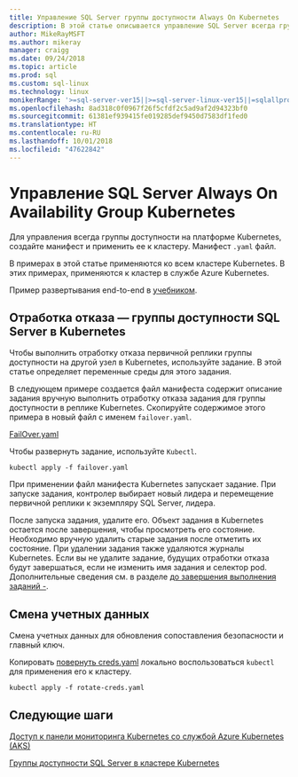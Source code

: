 ```yaml
---
title: Управление SQL Server группы доступности Always On Kubernetes
description: В этой статье описывается управление SQL Server всегда группу доступности в Kubernetes.
author: MikeRayMSFT
ms.author: mikeray
manager: craigg
ms.date: 09/24/2018
ms.topic: article
ms.prod: sql
ms.custom: sql-linux
ms.technology: linux
monikerRange: '>=sql-server-ver15||>=sql-server-linux-ver15||=sqlallproducts-allversions'
ms.openlocfilehash: 8ad318c0f0967f26f5cfdf2c5ad9af2d94323bf0
ms.sourcegitcommit: 61381ef939415fe019285def9450d7583df1fed0
ms.translationtype: HT
ms.contentlocale: ru-RU
ms.lasthandoff: 10/01/2018
ms.locfileid: "47622842"
---
```

# <a name="manage-sql-server-always-on-availability-group-kubernetes"></a>Управление SQL Server Always On Availability Group Kubernetes

Для управления всегда группы доступности на платформе Kubernetes, создайте манифест и применить ее к кластеру. Манифест `.yaml` файл.  

В примерах в этой статье применяются ко всем кластере Kubernetes. В этих примерах, применяются к кластер в службе Azure Kubernetes.

Пример развертывания end-to-end в [учебником](tutorial-sql-server-ag-kubernetes.md).

## <a name="fail-over---sql-server-availability-group-on-kubernetes"></a>Отработка отказа — группы доступности SQL Server в Kubernetes

Чтобы выполнить отработку отказа первичной реплики группы доступности на другой узел в Kubernetes, используйте задание. В этой статье определяет переменные среды для этого задания.

В следующем примере создается файл манифеста содержит описание задания вручную выполнить отработку отказа задания для группы доступности в реплике Kubernetes. Скопируйте содержимое этого примера в новый файл с именем `failover.yaml`.

[FailOver.yaml](https://github.com/Microsoft/sql-server-samples/blob/master/samples/features/high%20availability/Kubernetes/sample-deployment-script/templates/failover.yaml)

Чтобы развернуть задание, используйте `Kubectl`.

```azurecli
kubectl apply -f failover.yaml
```

При применении файл манифеста Kubernetes запускает задание. При запуске задания, контролер выбирает новый лидера и перемещение первичной реплики к экземпляру SQL Server, лидера.

После запуска задания, удалите его. Объект задания в Kubernetes остается после завершения, чтобы просмотреть его состояние. Необходимо вручную удалить старые задания после отметить их состояние. При удалении задания также удаляются журналы Kubernetes. Если вы не удалите задание, будущих отработки отказа будут завершаться, если не изменить имя задания и селектор pod. Дополнительные сведения см. в разделе [до завершения выполнения заданий -](https://kubernetes.io/docs/concepts/workloads/controllers/jobs-run-to-completion/).

## <a name="rotate-credentials"></a>Смена учетных данных

Смена учетных данных для обновления сопоставления безопасности и главный ключ.

Копировать [повернуть creds.yaml](https://github.com/Microsoft/sql-server-samples/tree/master/samples/features/high%20availability/Kubernetes/sample-deployment-script) локально воспользоваться `kubectl` для применения его к кластеру.

```azurecli
kubectl apply -f rotate-creds.yaml
```

## <a name="next-steps"></a>Следующие шаги

[Доступ к панели мониторинга Kubernetes со службой Azure Kubernetes (AKS)](https://docs.microsoft.com/azure/aks/kubernetes-dashboard)

[Группы доступности SQL Server в кластере Kubernetes](sql-server-ag-kubernetes.md)
